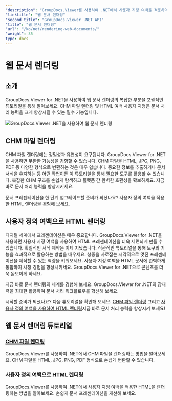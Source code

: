 ```yaml
---
"description": "GroupDocs.Viewer를 사용하여 .NET에서 사용자 지정 여백을 적용하여 CHM 파일과 HTML을 렌더링하는 방법을 알아보세요. CHM 파일을 HTML, JPG, PNG, PDF 형식으로 원활하게 변환할 수 있습니다."
"linktitle": "웹 문서 렌더링"
"second_title": "GroupDocs.Viewer .NET API"
"title": "웹 문서 렌더링"
"url": "/ko/net/rendering-web-documents/"
"weight": 35
type: docs
---
```

# 웹 문서 렌더링

## 소개

GroupDocs.Viewer for .NET을 사용하여 웹 문서 렌더링의 복잡한 부분을 포괄적인 튜토리얼을 통해 알아보세요. CHM 파일 렌더링 및 HTML 여백 사용자 지정은 문서 처리 능력을 크게 향상시킬 수 있는 필수 기능입니다.

![GroupDocs.Viewer .NET을 사용하여 웹 문서 렌더링](/viewer/rendering-web-documents/image.png)

## CHM 파일 렌더링

CHM 파일 렌더링에는 정밀성과 유연성이 요구됩니다. GroupDocs.Viewer for .NET을 사용하면 무한한 가능성을 경험할 수 있습니다. CHM 파일을 HTML, JPG, PNG, PDF 등 다양한 형식으로 변환하는 것은 매우 쉽습니다. 중요한 정보를 추출하거나 문서 서식을 유지하는 등 어떤 작업이든 이 튜토리얼을 통해 필요한 도구를 활용할 수 있습니다. 복잡한 CHM 구조를 손쉽게 탐색하고 플랫폼 간 완벽한 호환성을 확보하세요. 지금 바로 문서 처리 능력을 향상시키세요.

문서 프레젠테이션을 한 단계 업그레이드할 준비가 되셨나요? 사용자 정의 여백을 적용한 HTML 렌더링을 경험해 보세요.

## 사용자 정의 여백으로 HTML 렌더링

디지털 세계에서 프레젠테이션은 매우 중요합니다. GroupDocs.Viewer for .NET을 사용하면 사용자 지정 여백을 사용하여 HTML 프레젠테이션을 더욱 세련되게 만들 수 있습니다. 획일적인 서식 제약은 이제 지났습니다. 직관적인 튜토리얼을 통해 도구의 기능을 효과적으로 활용하는 방법을 배우세요. 청중을 사로잡는 시각적으로 멋진 프레젠테이션을 제작할 수 있는 역량을 키워보세요. 사용자 지정 여백을 HTML 문서에 완벽하게 통합하여 시청 경험을 향상시키세요. GroupDocs.Viewer for .NET으로 콘텐츠를 더욱 돋보이게 하세요.

지금 바로 문서 렌더링의 세계를 경험해 보세요. GroupDocs.Viewer for .NET의 잠재력을 최대한 활용하여 문서 처리 워크플로우를 혁신해 보세요.

시작할 준비가 되셨나요? 다음 튜토리얼을 확인해 보세요. [CHM 파일 렌더링](./render-chm/) 그리고 [사용자 정의 여백을 사용하여 HTML 렌더링](./render-html-margins/)지금 바로 문서 처리 능력을 향상시켜 보세요!
## 웹 문서 렌더링 튜토리얼
### [CHM 파일 렌더링](./render-chm/)
GroupDocs.Viewer를 사용하여 .NET에서 CHM 파일을 렌더링하는 방법을 알아보세요. CHM 파일을 HTML, JPG, PNG, PDF 형식으로 손쉽게 변환할 수 있습니다.
### [사용자 정의 여백으로 HTML 렌더링](./render-html-margins/)
GroupDocs.Viewer를 사용하여 .NET에서 사용자 지정 여백을 적용한 HTML을 렌더링하는 방법을 알아보세요. 손쉽게 문서 프레젠테이션을 개선해 보세요.